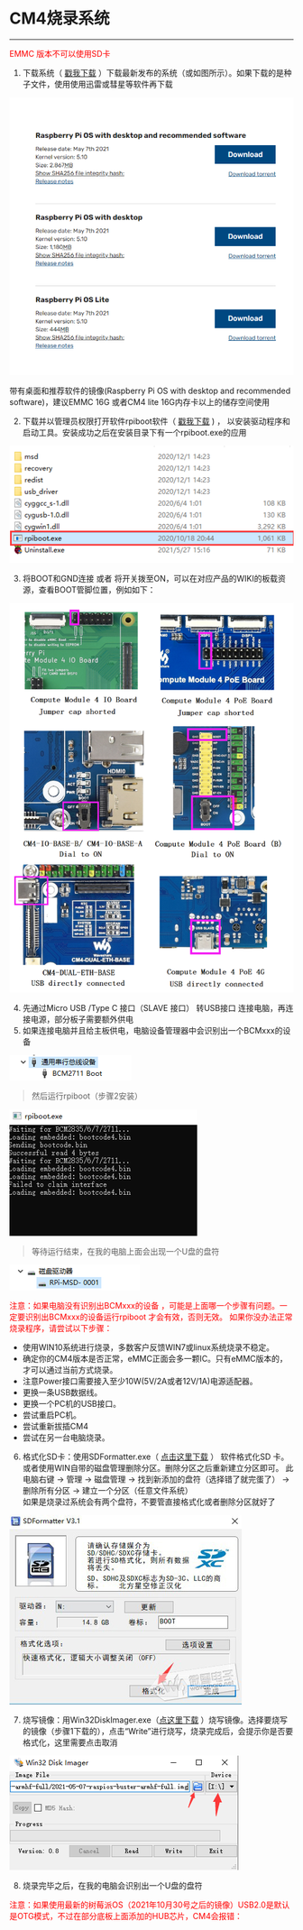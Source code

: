 # CM4烧录系统

----------------------------------------------

<font color='red'>EMMC 版本不可以使用SD卡</font>

1. 下载系统（ [戳我下载](https://www.raspberrypi.com/software/operating-systems/) ）下载最新发布的系统（或如图所示）。如果下载的是种子文件，使用使用迅雷或彗星等软件再下载

![下载最新树莓派系统](../_static/burnos/downraspos.png)

带有桌面和推荐软件的镜像(Raspberry Pi OS with desktop and recommended software)，建议EMMC 16G 或者CM4 lite 16G内存卡以上的储存空间使用

2. 下载并以管理员权限打开软件rpiboot软件（ [戳我下载](https://www.waveshare.net/w/upload/f/f3/Rpiboot_setup.zip) ) ， 以安装驱动程序和启动工具。安装成功之后在安装目录下有一个rpiboot.exe的应用

![下载rbiboot](../_static/burnos/rpiboot.png)

3. 将BOOT和GND连接 或者 将开关拨至ON，可以在对应产品的WIKI的板载资源，查看BOOT管脚位置，例如如下：

![短接BOOT和GND](../_static/burnos/switchoff.png)

4. 先通过Micro USB /Type C 接口（SLAVE 接口） 转USB接口 连接电脑，再连接电源，部分板子需要额外供电
5. 如果连接电脑并且给主板供电，电脑设备管理器中会识别出一个BCMxxx的设备

![](../_static/burnos/bcm2711.png)

> 然后运行rpiboot（步骤2安装）

![](../_static/burnos/rpibootexe.png)

> 等待运行结束，在我的电脑上面会出现一个U盘的盘符

![](../_static/burnos/rpibootexe2.png)

<font color='red'> 注意：如果电脑没有识别出BCMxxx的设备 ，可能是上面哪一个步骤有问题。一定要识别出BCMxxx的设备运行rpiboot 才会有效，否则无效。 如果你没办法正常烧录程序，请尝试以下步骤：</font>  

* 使用WIN10系统进行烧录，多数客户反馈WIN7或linux系统烧录不稳定。
* 确定你的CM4版本是否正常，eMMC正面会多一颗IC。只有eMMC版本的，才可以通过当前方式烧录。
* 注意Power接口需要接入至少10W(5V/2A或者12V/1A)电源适配器。
* 更换一条USB数据线。
* 更换一个PC机的USB接口。
* 尝试重启PC机。
* 尝试重新拔插CM4
* 尝试在另一台电脑烧录。


6. 格式化SD卡：使用SDFormatter.exe（ [点击这里下载](https://www.waveshare.net/w/upload/d/d7/Panasonic_SDFormatter.zip) ） 软件格式化SD 卡。或者使用WIN自带的磁盘管理删除分区。删除分区之后重新建立分区即可。
   此电脑右键 -> 管理 -> 磁盘管理 -> 找到新添加的盘符（选择错了就完蛋了） -> 删除所有分区 -> 建立一个分区（任意文件系统）  
   如果是烧录过系统会有两个盘符，不要管直接格式化或者删除分区就好了

![](../_static/burnos/sdformate.jpeg)

7. 烧写镜像：用Win32DiskImager.exe（[点这里下载](https://www.waveshare.net/w/upload/7/76/Win32DiskImager.zip) ）烧写镜像。选择要烧写的镜像（步骤1下载的），点击“Write”进行烧写，烧录完成后，会提示你是否要格式化，这里需要点击取消

![](../_static/burnos/Win32DiskImager.png)

8. 烧录完毕之后，在我的电脑会识别出一个U盘的盘符

<font color='red'> 注意：如果使用最新的树莓派OS（2021年10月30号之后的镜像）USB2.0是默认是OTG模式，不过在部分底板上面添加的HUB芯片，CM4会报错：</font>  

